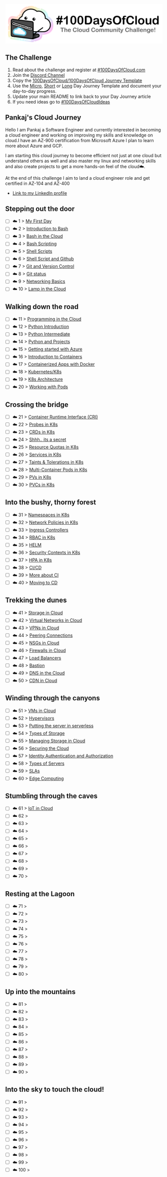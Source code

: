 <p align="center">
  <img src="banner.png">
</p>

## The Challenge
1. Read about the challenge and register at [#100DaysOfCloud.com](https://100DaysOfCloud.com)
2. Join the [Discord Channel](https://discord.gg/c6Db8nY)
3. Copy the [100DaysOfCloud/100DaysOfCloud Journey Template](https://github.com/100DaysOfCloud/100DaysOfCloud/generate)
4. Use the [Micro](Templates/000-DAY-ARTICLE-MICRO-TEMPLATE.md), [Short](Templates/001-DAY-ARTICLE-SHORT-TEMPLATE.md) or [Long](Templates/002-DAY-ARTICLE-LONG-TEMPLATE.md) Day Journey Template and document your day-to-day progress.
5. Update your main README to link back to your Day Journey article
4. If you need ideas go to [#100DaysOfCloudIdeas](https://github.com/100DaysOfCloud/100DaysOfCloudIdeas)


## Pankaj's Cloud Journey

Hello I am Pankaj a Software Engineer and currently interested in becoming a cloud engineer and working on improving my skills and knowledge on cloud.I have an AZ-900 certification from Microsoft Azure I plan to learn more about Azure and GCP.

I am starting this cloud journey to become efficient not just at one cloud but understand others as well and also master my linux and networking skills and also create projects to get a more hands-on feel of the cloud☁️.

At the end of this challenge I aim to land a cloud engineer role and get certified in AZ-104 and AZ-400 


- [Link to my LinkedIn profile](https://www.linkedin.com/in/pankaj-biradar)

## Stepping out the door

- [ ] ☁️ 1 > [My First Day](Journey/001/Readme.md)
- [ ] ☁️ 2 > [Introduction to Bash](Journey/002/Readme.md)
- [ ] ☁️ 3 > [Bash in the Cloud](Journey/003/Readme.md)
- [ ] ☁️ 4 > [Bash Scripting](Journey/004/Readme.md)
- [ ] ☁️ 5 > [Shell Scripts](Journey/005/Readme.md)
- [ ] ☁️ 6 > [Shell Script and Github](Journey/006/Readme.md)
- [ ] ☁️ 7 > [Git and Version Control](Journey/007/Readme.md)
- [ ] ☁️ 8 > [Git status](Journey/008/Readme.md)
- [ ] ☁️ 9 > [Networking Basics](Journey/009/Readme.md)
- [ ] ☁️ 10 > [Lamp in the Cloud](Journey/010/Readme.md)

## Walking down the road

- [ ] ☁️ 11 > [Programming in the Cloud](Journey/011/Readme.md)
- [ ] ☁️ 12 > [Python Introduction](Journey/012/Readme.md)
- [ ] ☁️ 13 > [Python Intermediate](Journey/013/Readme.md)
- [ ] ☁️ 14 > [Python and Projects](Journey/014/Readme.md)
- [ ] ☁️ 15 > [Getting started with Azure](Journey/015/Readme.md)
- [ ] ☁️ 16 > [Introduction to Containers](Journey/016/Readme.md)
- [ ] ☁️ 17 > [Containerized Apps with Docker](Journey/017/Readme.md)
- [ ] ☁️ 18 > [Kubernetes/K8s](Journey/018/Readme.md)
- [ ] ☁️ 19 > [K8s Architecture](Journey/019/Readme.md)
- [ ] ☁️ 20 > [Working with Pods](Journey/020/Readme.md)

## Crossing the bridge

- [ ] ☁️ 21 > [Container Runtime Interface (CRI)](Journey/021/Readme.md)
- [ ] ☁️ 22 > [Probes in K8s](Journey/022/Readme.md)
- [ ] ☁️ 23 > [CRDs in K8s](Journey/023/Readme.md)
- [ ] ☁️ 24 > [Shhh.. its a secret](Journey/024/Readme.md)
- [ ] ☁️ 25 > [Resource Quotas in K8s](Journey/025/Readme.md)
- [ ] ☁️ 26 > [Services in K8s](Journey/026/Readme.md)
- [ ] ☁️ 27 > [Taints & Tolerations in K8s](Journey/027/Readme.md)
- [ ] ☁️ 28 > [Multi-Container Pods in K8s](Journey/028/Readme.md)
- [ ] ☁️ 29 > [PVs in K8s](Journey/029/Readme.md)
- [ ] ☁️ 30 > [PVCs in K8s](Journey/030/Readme.md)

## Into the bushy, thorny forest

- [ ] ☁️ 31 > [Namespaces in K8s](Journey/031/Readme.md)
- [ ] ☁️ 32 > [Network Policies in K8s](Journey/032/Readme.md)
- [ ] ☁️ 33 > [Ingress Controllers](Journey/033/Readme.md)
- [ ] ☁️ 34 > [RBAC in K8s](Journey/034/Readme.md)
- [ ] ☁️ 35 > [HELM](Journey/035/Readme.md)
- [ ] ☁️ 36 > [Security Contexts in K8s](Journey/036/Readme.md)
- [ ] ☁️ 37 > [HPA in K8s](Journey/037/Readme.md)
- [ ] ☁️ 38 > [CI/CD](Journey/038/Readme.md)
- [ ] ☁️ 39 > [More about CI](Journey/039/Readme.md)
- [ ] ☁️ 40 > [Moving to CD](Journey/040/Readme.md)

## Trekking the dunes

- [ ] ☁️ 41 > [Storage in Cloud](Journey/041/Readme.md)
- [ ] ☁️ 42 > [Virtual Networks in Cloud](Journey/042/Readme.md)
- [ ] ☁️ 43 > [VPNs in Cloud](Journey/043/Readme.md)
- [ ] ☁️ 44 > [Peering Connections](Journey/044/Readme.md)
- [ ] ☁️ 45 > [NSGs in Cloud](Journey/045/Readme.md)
- [ ] ☁️ 46 > [Firewalls in Cloud](Journey/046/Readme.md)
- [ ] ☁️ 47 > [Load Balancers](Journey/047/Readme.md)
- [ ] ☁️ 48 > [Bastion](Journey/048/Readme.md)
- [ ] ☁️ 49 > [DNS in the Cloud](Journey/049/Readme.md)
- [ ] ☁️ 50 > [CDN in Cloud](Journey/050/Readme.md)

## Winding through the canyons

- [ ] ☁️ 51 > [VMs in Cloud](Journey/051/Readme.md)
- [ ] ☁️ 52 > [Hypervisors](Journey/052/Readme.md)
- [ ] ☁️ 53 > [Putting the server in serverless](Journey/053/Readme.md)
- [ ] ☁️ 54 > [Types of Storage](Journey/054/Readme.md)
- [ ] ☁️ 55 > [Managing Storage in Cloud](Journey/055/Readme.md)
- [ ] ☁️ 56 > [Securing the Cloud](Journey/056/Readme.md)
- [ ] ☁️ 57 > [Identity,Authentication and Authorization](Journey/057/Readme.md)
- [ ] ☁️ 58 > [Types of Servers](Journey/058/Readme.md)
- [ ] ☁️ 59 > [SLAs](Journey/059/Readme.md)
- [ ] ☁️ 60 > [Edge Computing](Journey/060/Readme.md)

## Stumbling through the caves

- [ ] ☁️ 61 > [IoT in Cloud](Journey/061/Readme.md)
- [ ] ☁️ 62 > [](Journey/062/Readme.md)
- [ ] ☁️ 63 > [](Journey/063/Readme.md)
- [ ] ☁️ 64 > [](Journey/064/Readme.md)
- [ ] ☁️ 65 > [](Journey/065/Readme.md)
- [ ] ☁️ 66 > [](Journey/066/Readme.md)
- [ ] ☁️ 67 > [](Journey/067/Readme.md)
- [ ] ☁️ 68 > [](Journey/068/Readme.md)
- [ ] ☁️ 69 > [](Journey/069/Readme.md)
- [ ] ☁️ 70 > [](Journey/070/Readme.md)

## Resting at the Lagoon

- [ ] ☁️ 71 > [](Journey/071/Readme.md)
- [ ] ☁️ 72 > [](Journey/072/Readme.md)
- [ ] ☁️ 73 > [](Journey/073/Readme.md)
- [ ] ☁️ 74 > [](Journey/074/Readme.md)
- [ ] ☁️ 75 > [](Journey/075/Readme.md)
- [ ] ☁️ 76 > [](Journey/076/Readme.md)
- [ ] ☁️ 77 > [](Journey/077/Readme.md)
- [ ] ☁️ 78 > [](Journey/078/Readme.md)
- [ ] ☁️ 79 > [](Journey/079/Readme.md)
- [ ] ☁️ 80 > [](Journey/080/Readme.md)

## Up into the mountains

- [ ] ☁️ 81 > [](Journey/081/Readme.md)
- [ ] ☁️ 82 > [](Journey/082/Readme.md)
- [ ] ☁️ 83 > [](Journey/083/Readme.md)
- [ ] ☁️ 84 > [](Journey/084/Readme.md)
- [ ] ☁️ 85 > [](Journey/085/Readme.md)
- [ ] ☁️ 86 > [](Journey/086/Readme.md)
- [ ] ☁️ 87 > [](Journey/087/Readme.md)
- [ ] ☁️ 88 > [](Journey/088/Readme.md)
- [ ] ☁️ 89 > [](Journey/089/Readme.md)
- [ ] ☁️ 90 > [](Journey/090/Readme.md)

## Into the sky to touch the cloud!

- [ ] ☁️ 91 > [](Journey/091/Readme.md)
- [ ] ☁️ 92 > [](Journey/092/Readme.md)
- [ ] ☁️ 93 > [](Journey/093/Readme.md)
- [ ] ☁️ 94 > [](Journey/094/Readme.md)
- [ ] ☁️ 95 > [](Journey/095/Readme.md)
- [ ] ☁️ 96 > [](Journey/096/Readme.md)
- [ ] ☁️ 97 > [](Journey/097/Readme.md)
- [ ] ☁️ 98 > [](Journey/098/Readme.md)
- [ ] ☁️ 99 > [](Journey/099/Readme.md)
- [ ] ☁️ 100 > [](Journey/100/Readme.md)
